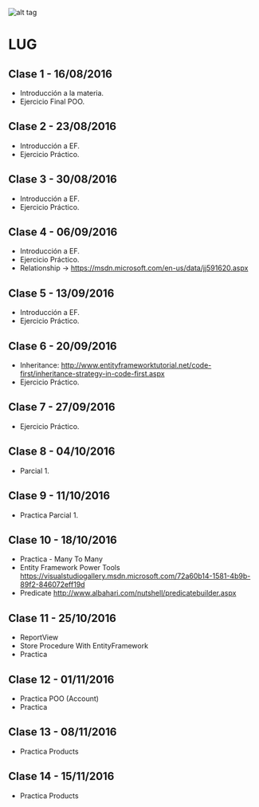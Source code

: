 ![alt tag](http://cice.es/wp-content/uploads/2013/11/microsoft-visual-studio-online.jpg)
# LUG

## Clase 1 - 16/08/2016
- Introducción a la materia.
- Ejercicio Final POO.

## Clase 2 - 23/08/2016
- Introducción a EF.
- Ejercicio Práctico.

## Clase 3 - 30/08/2016
- Introducción a EF.
- Ejercicio Práctico.

## Clase 4 - 06/09/2016
- Introducción a EF.
- Ejercicio Práctico. 
- Relationship -> https://msdn.microsoft.com/en-us/data/jj591620.aspx

## Clase 5 - 13/09/2016
- Introducción a EF.
- Ejercicio Práctico. 

## Clase 6 - 20/09/2016
- Inheritance: http://www.entityframeworktutorial.net/code-first/inheritance-strategy-in-code-first.aspx
- Ejercicio Práctico.

## Clase 7 - 27/09/2016
- Ejercicio Práctico. 

## Clase 8 - 04/10/2016
- Parcial 1. 

## Clase 9 - 11/10/2016
- Practica Parcial 1. 

## Clase 10 - 18/10/2016
- Practica - Many To Many
- Entity Framework Power Tools  https://visualstudiogallery.msdn.microsoft.com/72a60b14-1581-4b9b-89f2-846072eff19d
- Predicate http://www.albahari.com/nutshell/predicatebuilder.aspx

## Clase 11 - 25/10/2016
- ReportView
- Store Procedure With EntityFramework
- Practica

## Clase 12 - 01/11/2016
- Practica POO (Account)
- Practica

## Clase 13 - 08/11/2016
- Practica Products

## Clase 14 - 15/11/2016
- Practica Products

